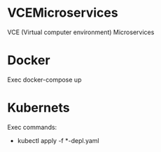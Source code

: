 # VCEMicroservices
VCE (Virtual computer environment) Microservices

# Docker

Exec docker-compose up

# Kubernets
Exec commands:
 * kubectl apply -f *-depl.yaml
  